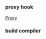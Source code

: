 ### proxy hook

[Proxy](https://developer.mozilla.org/zh-CN/docs/Web/JavaScript/Reference/Global_Objects/Proxy)

### build compiler